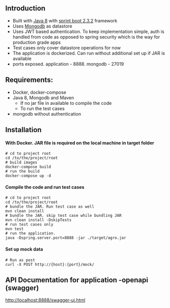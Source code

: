 ## Introduction
* Built with [Java 8](https://java.com/en/download/) with [sprint boot 2.3.2](https://spring.io/projects/spring-boot) framework
* Uses [Mongodb](https://www.mongodb.com/) as datastore
* Uses JWT based authentication. To keep implementation simple, auth is handled from code as opposed to spring security which is the way for production grade apps
* Test cases only cover datastore operations for now
* The application is dockerized. Can run without additional set up if JAR is available
* ports exposed. application - 8888. mongodb - 27019


## Requirements:
* Docker, docker-compose
* Java 8, Mongodb and Maven
    * If no jar file in available to compile the code
    * To run the test cases
* mongodb without authentication

## Installation
#### With Docker. JAR file is required on the local machine in target folder
```
# cd to project root
cd /to/the/project/root
# build images
docker-compose build
# run the build
docker-compose up -d
```

#### Compile the code and run test cases
```
# cd to project root
cd /to/the/project/root
# bundle the JAR. Run test case as well 
mvn clean install
# bundle the JAR. skip test case while bundling JAR
mvn clean install -DskipTests
# run test cases only
mvn test
# run the application. 
java -Dspring.server.port=8888 -jar ./target/agro.jar
```


#### Set up mock data
```
# Run as post
curl -X POST http://{host}:{port}/mock/
```

## API Documentation for application -openapi (swagger)
[http://localhost:8888/swagger-ui.html](http://localhost:8888/swagger-ui.html)
